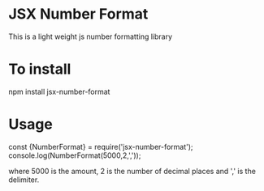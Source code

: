 # JSX Number Format
This is a light weight js number formatting library
# To install
 npm install jsx-number-format
 
 # Usage
 const {NumberFormat} = require('jsx-number-format');
 console.log(NumberFormat(5000,2,','));
 
 where 5000 is the amount, 2 is the number of decimal places and ',' is the delimiter.
